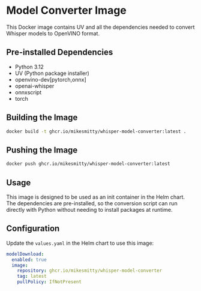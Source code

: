 # Model Converter Image

This Docker image contains UV and all the dependencies needed to convert Whisper models to OpenVINO format.

## Pre-installed Dependencies

- Python 3.12
- UV (Python package installer)
- openvino-dev[pytorch,onnx]
- openai-whisper
- onnxscript
- torch

## Building the Image

```bash
docker build -t ghcr.io/mikesmitty/whisper-model-converter:latest .
```

## Pushing the Image

```bash
docker push ghcr.io/mikesmitty/whisper-model-converter:latest
```

## Usage

This image is designed to be used as an init container in the Helm chart. The dependencies are pre-installed, so the conversion script can run directly with Python without needing to install packages at runtime.

## Configuration

Update the `values.yaml` in the Helm chart to use this image:

```yaml
modelDownload:
  enabled: true
  image:
    repository: ghcr.io/mikesmitty/whisper-model-converter
    tag: latest
    pullPolicy: IfNotPresent
```
